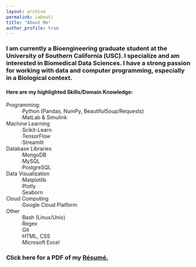 ```yaml
---
layout: archive
permalink: /about/
title: "About Me"
author_profile: true
---
```

<h3> I am currently a Bioengineering graduate student at the University of Southern California (USC). I specialize and am interested in Biomedical Data Sciences. I have a strong passion for working with data and computer programming, especially in a Biological context. </h3>

<h4> Here are my highlighted Skills/Domain Knowledge: </h4>
<dl>
  <dt>Programming:</dt>
  <dd>∙Python (Pandas, NumPy, BeautifulSoup/Requests)</dd>
  <dd>∙MatLab & Simulink</dd>
  <dt>Machine Learning</dt>
  <dd>∙Scikit-Learn</dd>
  <dd>∙TensorFlow</dd>
  <dd>∙Streamlit</dd>
  <dt>Database Libraries</dt>
  <dd>∙MongoDB</dd>
  <dd>∙MySQL</dd>
  <dd>∙PostgreSQL</dd>
  <dt>Data Visualization</dt>
  <dd>∙Matplotlib</dd>
  <dd>∙Plotly</dd>
  <dd>∙Seaborn</dd>
  <dt>Cloud Computing</dt>
  <dd>∙Google Cloud Platform</dd>
  <dt>Other</dt>
  <dd>∙Bash (Linux/Unix)</dd>
  <dd>∙Regex</dd>
  <dd>∙Git</dd>
  <dd>∙HTML, CSS</dd>
  <dd>∙Microsoft Excel</dd>
  
<h3> Click here for a PDF of my <a href="/images/My_Resume_NT.pdf">Résumé.</a>
